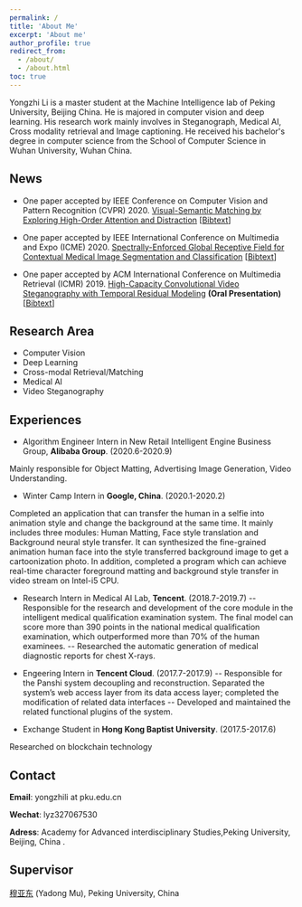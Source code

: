 ```yaml
---
permalink: /
title: 'About Me'
excerpt: 'About me'
author_profile: true
redirect_from:
  - /about/
  - /about.html
toc: true
---
```


Yongzhi Li is a master student at the Machine Intelligence lab of Peking University, Beijing China. He is majored in computer vision and deep learning. His research work mainly involves in Steganograph, Medical AI, Cross modality retrieval and Image captioning. He received his bachelor's degree in computer science from the School of Computer Science in Wuhan University, Wuhan China.

<!-- Junqing Zhang is a Tenure Track Fellow (Assistant Professor) at the Department of Electrical Engineering and Electronics, the University of Liverpool, UK from Feb. 2018. His work mainly involves designing innovative and practical physical layer security solutions for future wireless technologies with ultra-low energy requirements but high security standards. He has been investigating wireless security solutions for a number of Internet of Things techniques, including IEEE 802.11a/g/ax, LoRa/LoRaWAN, ZigBee, etc, with a focus on the physical and MAC layers. -->

<!-- He was a Postdoc Research Fellow at Queen’s University Belfast, UK from Feb. 2016 to Jan. 2018. He received the PhD degree in Electronics and Electrical Engineering from Queen’s University Belfast, UK in Jan. 2016. His detailed education background and work experience can be found in [Education and Work](/edu-work-experience/) -->

<!-- His citation profile in [Google Scholar](https://scholar.google.com/citations?user=MIPbyQ0AAAAJ&hl=en){:target="_blank"}. -->

## News

- One paper accepted by IEEE Conference on Computer Vision and Pattern Recognition (CVPR) 2020. [Visual-Semantic Matching by Exploring High-Order Attention and Distraction](http://www.muyadong.com/paper/CVPR2020_LYZ.pdf) [[Bibtext](javascript:togglebib('cvpr20_lyz'))]

- One paper accepted by IEEE International Conference on Multimedia and Expo (ICME) 2020. [Spectrally-Enforced Global Receptive Field for Contextual Medical Image Segmentation and Classification](http://www.muyadong.com/paper/ICME20_LYZ.pdf)
[[Bibtext](javascript:togglebib('liyz20a'))]

- One paper accepted by ACM International Conference on Multimedia Retrieval (ICMR) 2019. [High-Capacity Convolutional Video Steganography with Temporal Residual Modeling](http://www.muyadong.com/paper/icmr009-wengA.pdf) **(Oral Presentation)**
[[Bibtext](https://scholar.googleusercontent.com/scholar.bib?q=info:o4wDKaeQEcoJ:scholar.google.com/&output=citation&scisdr=CgWijybOEP-rjgY045I:AAGBfm0AAAAAXucx-5I9Wvt4EoQ6-t67DgJPoHU_5cCR&scisig=AAGBfm0AAAAAXucx-5fq8KL9LGGXPDRtixwkMBF4jrwC&scisf=4&ct=citation&cd=-1&hl=zh-CN)]

## Research Area

- Computer Vision
- Deep Learning
- Cross-modal Retrieval/Matching 
- Medical AI
- Video Steganography

## Experiences

- Algorithm Engineer Intern in New Retail Intelligent Engine Business Group, **Alibaba Group**. (2020.6-2020.9)

Mainly responsible for Object Matting, Advertising Image Generation, Video Understanding.

- Winter Camp Intern in **Google, China**. (2020.1-2020.2)

Completed an application that can transfer the human in a selfie into animation style and change the background at the same time. It mainly includes three modules: Human Matting, Face style translation and Background neural style transfer. It can synthesized the fine-grained animation human face into the style transferred background image to get a cartoonization photo. In addition, completed a program which can achieve real-time character foreground matting and background style transfer in video stream on Intel-i5 CPU.

- Research Intern in Medical AI Lab, **Tencent**. (2018.7-2019.7)
-- Responsible for the research and development of the core module in the intelligent medical qualification examination system. The final model can score more than 390 points in the national medical qualification examination, which outperformed more than 70% of the human examinees.
-- Researched the automatic generation of medical diagnostic reports for chest X-rays.

- Engeering Intern in **Tencent Cloud**. (2017.7-2017.9)
-- Responsible for the Panshi system decoupling and reconstruction. Separated the system’s web access layer from its data access layer; completed the modification of related data interfaces 
-- Developed and maintained the related functional plugins of the system. 

- Exchange Student in **Hong Kong Baptist University**. (2017.5-2017.6)

Researched on blockchain technology



## Contact

**Email**: yongzhili at pku.edu.cn

**Wechat**: lyz327067530

**Adress**: Academy for Advanced interdisciplinary Studies,Peking University, Beijing, China .

## Supervisor
[穆亚东](http://www.muyadong.com) (Yadong Mu), Peking University, China
